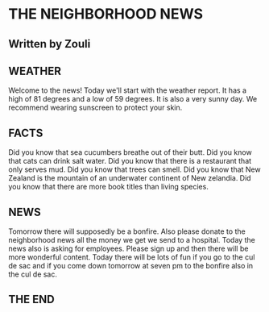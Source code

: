 # THE NEIGHBORHOOD NEWS
## Written by Zouli

## WEATHER
Welcome to the news! Today we'll start with the weather report. It has a high of 81 degrees and a low of 59 degrees. It is also a very sunny day. We recommend wearing sunscreen to protect your skin.

## FACTS
Did you know that sea cucumbers breathe out of their butt. Did you know that cats can drink salt water. Did you know that there is a restaurant that only serves mud. Did you know that trees can smell. Did you know that New Zealand is the mountain of an underwater continent of New zelandia. Did you know that there are more book titles than living species.

## NEWS
Tomorrow there will supposedly be a bonfire. Also please donate to the neighborhood news all the money we get we send to a hospital. Today the news also is asking for employees. Please sign up and then there will be more wonderful content. Today there will be lots of fun if you go to the cul de sac and if you come down tomorrow at seven pm to the bonfire also in the cul de sac.

## THE END
